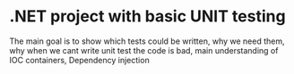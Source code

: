 # .NET project with basic UNIT testing
The main goal is to show which tests could be written, why we need them, why when we cant write unit test the code is bad, main understanding of IOC containers, Dependency injection
